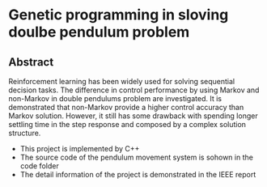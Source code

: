 # Genetic programming in sloving doulbe pendulum problem

## Abstract

Reinforcement learning has been widely used for solving sequential decision tasks. The difference in control performance by using Markov and non-Markov in double pendulums problem are investigated. It is demonstrated that non-Markov provide a higher control accuracy than Markov solution. However, it still has some drawback with spending longer settling time in the step response and composed by a complex solution structure.

* This project is implemented by C++
* The source code of the pendulum movement system is sohown in the code folder
* The detail information of the project is demonstrated in the IEEE report




